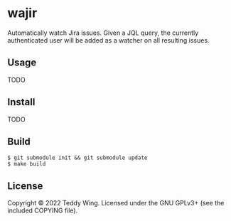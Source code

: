 wajir
=====

Automatically watch Jira issues. Given a JQL query, the currently authenticated
user will be added as a watcher on all resulting issues.


## Usage
TODO


## Install
TODO


## Build

	$ git submodule init && git submodule update
	$ make build


## License
Copyright © 2022 Teddy Wing. Licensed under the GNU GPLv3+ (see the included
COPYING file).
